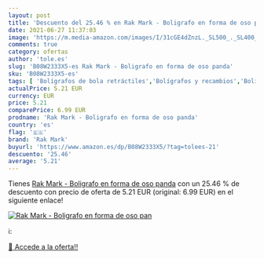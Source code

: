 ```yaml
---
layout: post
title: 'Descuento del 25.46 % en Rak Mark - Boligrafo en forma de oso pan'
date: 2021-06-27 11:37:03
image: 'https://m.media-amazon.com/images/I/31cGE4dZnzL._SL500_._SL400_.jpg'
comments: true
category: ofertas
author: 'tole.es'
slug: 'B08W2333X5-es Rak Mark - Boligrafo en forma de oso panda'
sku: 'B08W2333X5-es'
tags: [ 'Bolígrafos de bola retráctiles','Bolígrafos y recambios','Bolígrafos, lápices y útiles de escritura','Oficina y papelería','boligrafo','rak mark', ]
actualPrice: 5.21 EUR
currency: EUR
price: 5.21
comparePrice: 6.99 EUR
prodname: 'Rak Mark - Boligrafo en forma de oso panda'
country: 'es'
flag: '🇪🇸'
brand: 'Rak Mark'
buyurl: 'https://www.amazon.es/dp/B08W2333X5/?tag=tolees-21'
descuento: '25.46'
average: '5.21'
---
```


Tienes [Rak Mark - Boligrafo en forma de oso panda](https://www.amazon.es/dp/B08W2333X5/?tag=tolees-21) con un 25.46 % de descuento con precio de oferta de 5.21 EUR (original: 6.99 EUR) en el siguiente enlace!

[![Rak Mark - Boligrafo en forma de oso pan](https://m.media-amazon.com/images/I/31cGE4dZnzL._SL500_._SL400_.jpg)](https://www.amazon.es/dp/B08W2333X5/?tag=tolees-21)

ℹ️:


[🛒 Accede a la oferta!!](https://www.amazon.es/dp/B08W2333X5/?tag=tolees-21)
